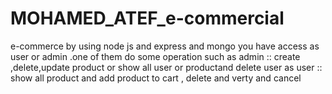 # MOHAMED_ATEF_e-commercial
e-commerce by using node js and express and mongo
you have access as user or admin .one of them do some operation such 
as admin :: create ,delete,update product or show all user or productand delete user
as user :: show all product and add product to cart , delete and verty and cancel 
